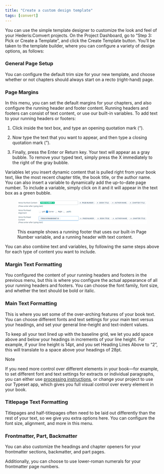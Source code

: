 ```yaml
---
title: "Create a custom design template"
tags: [convert]
---
```

 
<html><body><section data-type="chapter" class="hsecchapter" data-hederis-type="hsecchapter" id="convert-template-designer" data-pi-attrs="id: convert-template-designer; data-tags: convert;" role="doc-chapter" data-tags="convert" data-author-name=" " data-book-title=" " title="Create a custom design template"><p class="hblkp" data-hederis-type="hblkp" id="p4OGC7D45">You can use the simple template designer to customize the look and feel of your Hederis:Comvert projects. On the Project Dashboard, go to &#8220;Step 3: Pick or Create a Template&#8221;, and click the Create Template button. You&#8217;ll be taken to the template builder, where you can configure a variety of design options, as follows:</p><section class="hwprsubsection" data-hederis-type="hwprsubsection" id="pX9ZY5Y7X" data-type="subsection" title="General Page Setup"><h1 data-hederis-type="hblktitle" class="hblktitle" id="pShSgNWNT">General Page Setup</h1><p class="hblkp" data-hederis-type="hblkp" id="pEFLLHZfi">You can configure the default trim size for your new template, and choose whether or not chapters should always start on a recto (right-hand) page.</p></section><section class="hwprsubsection" data-hederis-type="hwprsubsection" id="p5331osGp" data-type="subsection" title="Page Margins"><h1 data-hederis-type="hblktitle" class="hblktitle" id="pNrlFIDd8">Page Margins</h1><p class="hblkp" data-hederis-type="hblkp" id="p4gLQRYPZ">In this menu, you can set the default margins for your chapters, and also configure the running header and footer content. Running headers and footers can consist of text content, or use our built-in variables. To add text to your running headers or footers:</p><ol class="hwprnumlist" data-hederis-type="hwprnumlist" id="pCh2yxw4N"><li class="hblkoli" data-hederis-type="hblkoli" id="li8ZsJ80eY"><p class="hblkoli" data-hederis-type="hblklip" id="pAa89K1xD">Click inside the text box, and type an opening quotation mark (&#8220;).</p></li><li class="hblkoli" data-hederis-type="hblkoli" id="liTxcAZLfa"><p class="hblkoli" data-hederis-type="hblklip" id="ptj42Iahe">Now type the text that you want to appear, and then type a closing quotation mark (&#8221;).</p></li><li class="hblkoli" data-hederis-type="hblkoli" id="liOn7fgc9b"><p class="hblkoli" data-hederis-type="hblklip" id="pjytksE8F">Finally, press the Enter or Return key. Your text will appear as a gray bubble. To remove your typed text, simply press the X immediately to the right of the gray bubble.</p></li></ol><p class="hblkp" data-hederis-type="hblkp" id="peIkoc7vq">Variables let you insert dynamic content that is pulled right from your book text, like the most recent chapter title, the book title, or the author name. You can also insert a variable to dynamically add the up-to-date page number. To include a variable, simply click on it and it will appear in the text box as a green bubble.</p><figure class="hwprfig" data-hederis-type="hwprfig" id="pmeOfJFIA"><img data-hederis-type="hblkimg" class="hblkimg" id="pXyD0ZSyN" src="/images/runheadfoot.png" data-img-src="/images/runheadfoot.png"/><p class="hblkcaption" data-hederis-type="hblkcaption" id="peOTMACD9">This example shows a running footer that uses our built-in Page Number variable, and a running header with text content.</p></figure><p class="hblkp" data-hederis-type="hblkp" id="p8txsk7bS">You can also combine text and variables, by following the same steps above for each type of content you want to include.</p></section><section class="hwprsubsection" data-hederis-type="hwprsubsection" id="pfaIMz8G6" data-type="subsection" title="Margin Text Formatting"><h1 data-hederis-type="hblktitle" class="hblktitle" id="pactWMLae">Margin Text Formatting</h1><p class="hblkp" data-hederis-type="hblkp" id="phJBcEIHa">You configured the content of your running headers and footers in the previous menu, but this is where you configure the actual appearance of all your running headers and footers. You can choose the font family, font size, and whether the text should be bold or italic.</p></section><section class="hwprsubsection" data-hederis-type="hwprsubsection" id="pDr2wTlp5" data-type="subsection" title="Main Text Formatting"><h1 data-hederis-type="hblktitle" class="hblktitle" id="p62t2ayO8">Main Text Formatting</h1><p class="hblkp" data-hederis-type="hblkp" id="puKc88ydw">This is where you set some of the over-arching features of your book text. You can choose different fonts and text settings for your main text versus your headings, and set your general line-height and text-indent values.</p><p class="hblkp" data-hederis-type="hblkp" id="pwLxQEAPE">To keep all your text lined up with the baseline grid, we let you add space above and below your headings in increments of your line height. For example, if your line height is 14pt, and you set Heading Lines Above to &#8220;2&#8221;, this will translate to a space above your headings of 28pt. </p><aside class="hwprbox box" data-hederis-type="hwprbox" id="p88hnMNi8" data-type="sidebar"><p class="hblktype" data-hederis-type="hblktype" id="psaQXBuFS">Note</p><p class="hblkp" data-hederis-type="hblkp" id="phxOnPxZP">If you need more control over different elements in your book&#8212;for example, to set different font and text settings for extracts or individual paragraphs, you can either use <a href="{% link _docs/custom-design.md %}" class="hspana" data-hederis-type="hspana" id="pOB8OzMYE">processing instructions</a>, or change your project to use our Typeset app, which gives you full visual control over every element in your book.</p></aside></section><section class="hwprsubsection" data-hederis-type="hwprsubsection" id="p2yIErhB2" data-type="subsection" title="Titlepage Text Formatting"><h1 data-hederis-type="hblktitle" class="hblktitle" id="pl3AombEZ">Titlepage Text Formatting</h1><p class="hblkp" data-hederis-type="hblkp" id="pHMB37c5u">Titlepages and half-titlepages often need to be laid out differently than the rest of your text, so we give you extra options here. You can configure the font size, alignment, and more in this menu.</p></section><section class="hwprsubsection" data-hederis-type="hwprsubsection" id="pQPGNVut5" data-type="subsection" title="Frontmatter, Part, Backmatter"><h1 data-hederis-type="hblktitle" class="hblktitle" id="pPK5XwQ91">Frontmatter, Part, Backmatter</h1><p class="hblkp" data-hederis-type="hblkp" id="ptEDVsPmz">You can also customize the headings and chapter openers for your frontmatter sections, backmatter, and part pages.</p><p class="hblkp" data-hederis-type="hblkp" id="pqEnm1mbt">Additionally, you can choose to use lower-roman numerals for your frontmatter page numbers.</p></section></section></body></html>

